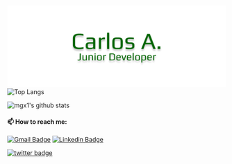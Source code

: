 ![namelogo](https://github.com/mgx1/mgx1/blob/main/name.png)
![Top Langs](https://github-readme-stats.vercel.app/api/top-langs/?username=mgx1&layout=compact)

![mgx1's github stats](https://github-readme-stats.vercel.app/api?username=mgx1&show_icons=true&theme=dark)
#### 📫 How to reach me: 
[![Gmail Badge](https://img.shields.io/badge/-Gmail-c14438?style=flat-square&logo=Gmail&logoColor=white&link=mailto:sca.mota27.09@gmail.com)](mailto:ca.mota27.09@gmail.com)
[![Linkedin Badge](https://img.shields.io/badge/-LinkedIn-blue?style=flat-square&logo=Linkedin&logoColor=white&link=https://www.linkedin.com/in/carlos-alessandro-mota-9573871a0/)](https://www.linkedin.com/in/carlos-alessandro-mota-9573871a0/)

[![twitter badge](https://img.shields.io/twitter/follow/carlin_a7?style=social)](https://twitter.com/carlin_a7)
